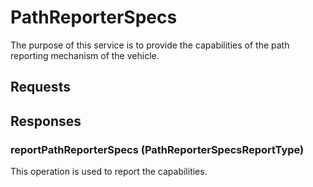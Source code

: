 # PathReporterSpecs
The purpose of this service is to provide the capabilities of the path reporting mechanism of the vehicle.

## Requests

## Responses
### reportPathReporterSpecs (PathReporterSpecsReportType)
This operation is used to report the capabilities.

